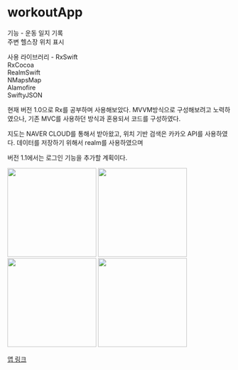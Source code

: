 # workoutApp

기능 - 운동 일지 기록  
      주변 헬스장 위치 표시  
          
사용 라이브러리 -   RxSwift  
                RxCocoa  
                RealmSwift  
                NMapsMap  
                Alamofire  
                SwiftyJSON  
                
                
현재 버전 1.0으로 Rx를 공부하며 사용해보았다. MVVM방식으로 구성해보려고 노력하였으나, 기존 MVC를 사용하던 방식과 혼용되서 코드를 구성하였다.  

지도는 NAVER CLOUD를 통해서 받아왔고, 위치 기반 검색은 카카오 API를 사용하였다. 데이터를 저장하기 위해서 realm를 사용하였으며  

버전 1.1에서는 로그인 기능을 추가할 계획이다.   


<div>
<img width ="200" src="https://user-images.githubusercontent.com/24581617/98131093-49959b80-1efe-11eb-9897-1873e9a8cee9.png">
<img width ="200" src="https://user-images.githubusercontent.com/24581617/98131108-4c908c00-1efe-11eb-885c-027f4c6ca47c.png">
<img width ="200" src="https://user-images.githubusercontent.com/24581617/98131120-4f8b7c80-1efe-11eb-9992-5a8aaf711c93.png">
<img width ="200" src="https://user-images.githubusercontent.com/24581617/98131122-4f8b7c80-1efe-11eb-8342-fee72019b515.png">
</div>

  
[앱 링크](https://apps.apple.com/kr/app/%EC%9B%A8%EC%9D%B4%ED%8A%B8%EC%9A%B4%EB%8F%99%EA%B8%B0%EB%A1%9D/id1538342743)


